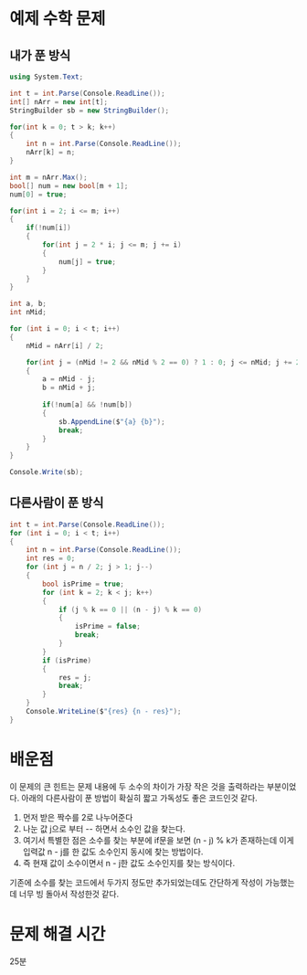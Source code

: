 # 예제 수학 문제

## 내가 푼 방식
``` cs
using System.Text;

int t = int.Parse(Console.ReadLine());
int[] nArr = new int[t];
StringBuilder sb = new StringBuilder();

for(int k = 0; t > k; k++)
{
    int n = int.Parse(Console.ReadLine());
    nArr[k] = n;
}

int m = nArr.Max();
bool[] num = new bool[m + 1];
num[0] = true;

for(int i = 2; i <= m; i++)
{
    if(!num[i])
    {
        for(int j = 2 * i; j <= m; j += i)
        {
            num[j] = true;
        }
    }
}

int a, b;
int nMid;

for (int i = 0; i < t; i++)
{
    nMid = nArr[i] / 2;

    for(int j = (nMid != 2 && nMid % 2 == 0) ? 1 : 0; j <= nMid; j += 2) 
    {
        a = nMid - j;
        b = nMid + j;
        
        if(!num[a] && !num[b])
        {
            sb.AppendLine($"{a} {b}");
            break;
        }
    }
}

Console.Write(sb);
```

## 다른사람이 푼 방식
``` cs
int t = int.Parse(Console.ReadLine());
for (int i = 0; i < t; i++)
{
    int n = int.Parse(Console.ReadLine());
    int res = 0;
    for (int j = n / 2; j > 1; j--)
    {
        bool isPrime = true;
        for (int k = 2; k < j; k++)
        {
            if (j % k == 0 || (n - j) % k == 0)
            {
                isPrime = false;
                break;
            }
        }
        if (isPrime)
        {
            res = j;
            break;
        }
    }
    Console.WriteLine($"{res} {n - res}");
}
```

# 배운점
이 문제의 큰 힌트는 문제 내용에 두 소수의 차이가 가장 작은 것을 출력하라는 부분이었다. 아래의 다른사람이 푼 방법이 확실히 짧고 가독성도 좋은 코드인것 같다.  

1. 먼저 받은 짝수를 2로 나누어준다  
2. 나눈 값 j으로 부터 -- 하면서 소수인 값을 찾는다.  
3. 여기서 특별한 점은 소수를 찾는 부분에 if문을 보면 (n - j) % k가 존재하는데 이게 입력값 n - j를 한 값도 소수인지 동시에 찾는 방법이다.  
4. 즉 현재 값이 소수이면서 n - j한 값도 소수인지를 찾는 방식이다.  

기존에 소수를 찾는 코드에서 두가지 정도만 추가되었는데도 간단하게 작성이 가능했는데 너무 빙 돌아서 작성한것 같다.  


# 문제 해결 시간
25분